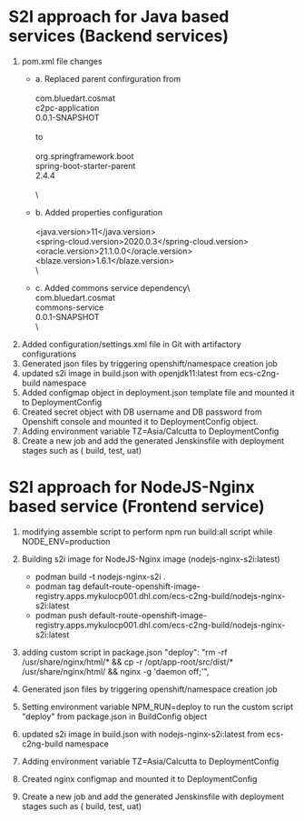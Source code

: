 # S2I approach for Java based services (Backend services)
1. pom.xml file changes
   - a. Replaced parent confirguration from\
    <parent>\
        <groupId>com.bluedart.cosmat</groupId>\
        <artifactId>c2pc-application</artifactId>\
        <version>0.0.1-SNAPSHOT</version>\
    </parent>\
    to \
    <parent>\
        <groupId>org.springframework.boot</groupId>\
        <artifactId>spring-boot-starter-parent</artifactId>\
        <version>2.4.4</version>\
        <relativePath />\
    </parent>\

   - b.  Added properties configuration\
    <properties>\
        <java.version>11</java.version>\
        <spring-cloud.version>2020.0.3</spring-cloud.version>\
        <oracle.version>21.1.0.0</oracle.version>\
        <blaze.version>1.6.1</blaze.version>\
    </properties>\
    - c.  Added commons service dependency\ 
    <dependency>\
        <groupId>com.bluedart.cosmat</groupId>\
        <artifactId>commons-service</artifactId>\
        <version>0.0.1-SNAPSHOT</version>\
    </dependency>\
2.  Added configuration/settings.xml file in Git with artifactory configurations
3.  Generated json files by triggering openshift/namespace creation job
4. updated s2i image in build.json with openjdk11:latest from ecs-c2ng-build namespace
5. Added configmap object in deployment.json template file and mounted it to DeploymentConfig 
6. Created secret object with DB username and DB password from Openshift console  and mounted it to DeploymentConfig object.
7. Adding environment variable TZ=Asia/Calcutta to DeploymentConfig
8. Create a new job and add the generated Jenskinsfile with deployment stages such as ( build, test, uat)

# S2I approach for NodeJS-Nginx based service (Frontend service)
1. modifying assemble script to perform npm run build:all script while NODE_ENV=production
2. Building s2i image for NodeJS-Nginx image (nodejs-nginx-s2i:latest)
   - podman build -t nodejs-nginx-s2i .
   - podman tag  <image-id> default-route-openshift-image-registry.apps.mykulocp001.dhl.com/ecs-c2ng-build/nodejs-nginx-s2i:latest
   -	podman push default-route-openshift-image-registry.apps.mykulocp001.dhl.com/ecs-c2ng-build/nodejs-nginx-s2i:latest

3. adding custom script in package.json 
"deploy": "rm -rf /usr/share/nginx/html/* && cp -r /opt/app-root/src/dist/* /usr/share/nginx/html/ && nginx -g 'daemon off;'",
4. Generated json files by triggering openshift/namespace creation job
5. Setting environment variable NPM_RUN=deploy to run the custom script "deploy" from package.json in BuildConfig object
6. updated s2i image in build.json with nodejs-nginx-s2i:latest from ecs-c2ng-build namespace
7. Adding environment variable TZ=Asia/Calcutta to DeploymentConfig 
8. Created nginx configmap and mounted it to DeploymentConfig
9. Create a new job and add the generated Jenskinsfile with deployment stages such as ( build, test, uat)

